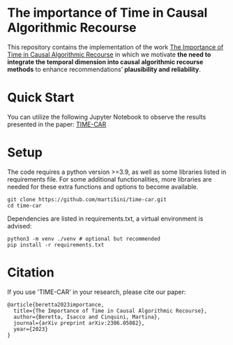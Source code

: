 # The importance of Time in Causal Algorithmic Recourse

This repository contains the implementation of the work [The Importance of Time in Causal Algorithmic Recourse](https://) in which 
we motivate **the need to integrate the temporal dimension into causal algorithmic recourse methods** to enhance recommendations’ **plausibility and reliability**. 


# Quick Start

You can utilize the following Jupyter Notebook to observe the results presented in the paper: [TIME-CAR](https://github.com/marti5ini/time-car/blob/master/time-car.ipynb)


# Setup

The code requires a python version >=3.9, as well as some libraries listed in requirements file. For some additional functionalities, more libraries are needed for these extra functions and options to become available. 

```
git clone https://github.com/marti5ini/time-car.git
cd time-car
```

Dependencies are listed in requirements.txt, a virtual environment is advised:

```
python3 -m venv ./venv # optional but recommended
pip install -r requirements.txt
```

# Citation

If you use 'TIME-CAR' in your research, please cite our paper:

```
@article{beretta2023importance,
  title={The Importance of Time in Causal Algorithmic Recourse},
  author={Beretta, Isacco and Cinquini, Martina},
  journal={arXiv preprint arXiv:2306.05082},
  year={2023}
}

